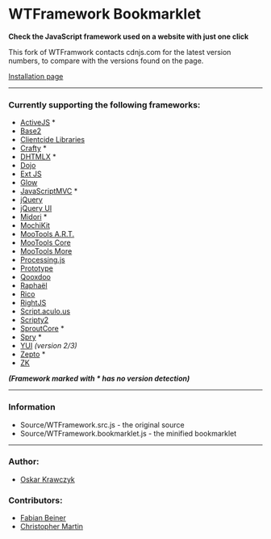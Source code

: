 # WTFramework Bookmarklet
**Check the JavaScript framework used on a website with just one click**

This fork of WTFramwork contacts cdnjs.com for the latest version numbers, to compare with the versions found on the page.

[Installation page](http://cgmartin.github.com/wtframework/)

---

### Currently supporting the following frameworks:

* [ActiveJS](http://activejs.org/) *
* [Base2](http://code.google.com/p/base2/)
* [Clientcide Libraries](http://www.clientcide.com/wiki/)
* [Crafty](http://craftyjs.com/) *
* [DHTMLX](http://www.dhtmlx.com/) *
* [Dojo](http://dojotoolkit.org/)
* [Ext JS](http://www.sencha.com/)
* [Glow](http://www.bbc.co.uk/glow/)
* [JavaScriptMVC](http://javascriptmvc.com/) *
* [jQuery](http://jquery.com/)
* [jQuery UI](http://jqueryui.com/)
* [Midori](http://www.midorijs.com/) *
* [MochiKit](http://mochi.github.com/mochikit/)
* [MooTools A.R.T.](https://github.com/anutron/art)
* [MooTools Core](http://mootools.net/)
* [MooTools More](http://mootools.net/)
* [Processing.js](http://processingjs.org/)
* [Prototype](http://www.prototypejs.org/)
* [Qooxdoo](http://qooxdoo.org/)
* [Raphaël](http://raphaeljs.com/)
* [Rico](http://openrico.org/)
* [RightJS](http://rightjs.org/)
* [Script.aculo.us](http://script.aculo.us/)
* [Scripty2](http://scripty2.com/)
* [SproutCore](http://www.sproutcore.com/) *
* [Spry](http://labs.adobe.com/technologies/spry/) *
* [YUI](http://developer.yahoo.com/yui/) *(version 2/3)*
* [Zepto](http://zeptojs.com/) *
* [ZK](http://www.zkoss.org/)

***(Framework marked with \* has no version detection)***

---

### Information

* Source/WTFramework.src.js - the original source
* Source/WTFramework.bookmarklet.js - the minified bookmarklet

---

### Author:

* [Oskar Krawczyk](http://nouincolor.com)

### Contributors:

* [Fabian Beiner](https://github.com/FabianBeiner)
* [Christopher Martin](https://github.com/cgmartin)
